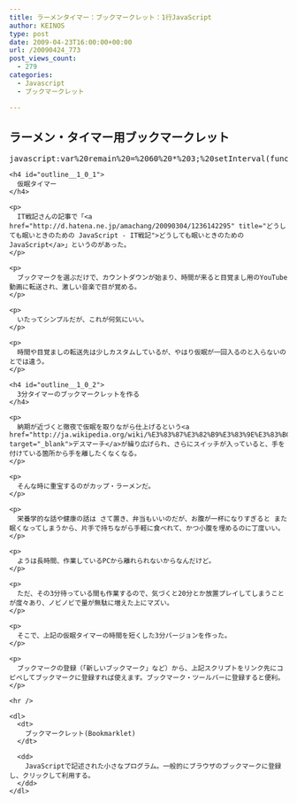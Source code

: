 ```yaml
---
title: ラーメンタイマー：ブックマークレット：1行JavaScript
author: KEINOS
type: post
date: 2009-04-23T16:00:00+00:00
url: /20090424_773
post_views_count:
  - 279
categories:
  - Javascript
  - ブックマークレット

---
```

<div class="section">
  <h2 id="outline__1">
    ラーメン・タイマー用ブックマークレット
  </h2>
  
  <div class="section">
    <pre class="syntax-highlight">
javascript:<span class="synIdentifier">var</span>%20remain%20=%2060%20*%203;%20setInterval(<span class="synIdentifier">function</span>()%20<span class="synIdentifier">{</span>%20document.body.innerHTML%20=%20<span class="synConstant">'%E3%83%A9%E3%83%BC%E3%83%A1%E3%83%B3%E3%82%BF%E3%82%A4%E3%83%9E%E3%83%BC%EF%BC%9A%E6%AE%8B:%20'</span>%20+%20remain--%20+%20<span class="synConstant">'%20%E7%A7%92'</span>;%20if%20(!remain)%20location.href=<span class="synConstant">'http://www.youtube.com/watch?v=b60YjaARb34'</span>;%20<span class="synIdentifier">}</span>,%201000);%20void(0);
</pre>
    
    <h4 id="outline__1_0_1">
      仮眠タイマー
    </h4>
    
    <p>
      IT戦記さんの記事で「<a href="http://d.hatena.ne.jp/amachang/20090304/1236142295" title="どうしても眠いときのための JavaScript - IT戦記">どうしても眠いときのための JavaScript</a>」というのがあった。
    </p>
    
    <p>
      ブックマークを選ぶだけで、カウントダウンが始まり、時間が来ると目覚まし用のYouTube動画に転送され、激しい音楽で目が覚める。
    </p>
    
    <p>
      いたってシンプルだが、これが何気にいい。
    </p>
    
    <p>
      時間や目覚ましの転送先は少しカスタムしているが、やはり仮眠が一回入るのと入らないのとでは違う。
    </p>
    
    <h4 id="outline__1_0_2">
      3分タイマーのブックマークレットを作る
    </h4>
    
    <p>
      納期が近づくと徹夜で仮眠を取りながら仕上げるという<a href="http://ja.wikipedia.org/wiki/%E3%83%87%E3%82%B9%E3%83%9E%E3%83%BC%E3%83%81" target="_blank">デスマーチ</a>が繰り広げられ、さらにスイッチが入っていると、手を付けている箇所から手を離したくなくなる。
    </p>
    
    <p>
      そんな時に重宝するのがカップ・ラーメンだ。
    </p>
    
    <p>
      栄養学的な話や健康の話は さて置き、弁当もいいのだが、お腹が一杯になりすぎると また眠くなってしまうから、片手で持ちながら手軽に食べれて、かつ小腹を埋めるのに丁度いい。
    </p>
    
    <p>
      ようは長時間、作業しているPCから離れられないからなんだけど。
    </p>
    
    <p>
      ただ、その3分待っている間も作業するので、気づくと20分とか放置プレイしてしまうことが度々あり、ノビノビで量が無駄に増えた上にマズい。
    </p>
    
    <p>
      そこで、上記の仮眠タイマーの時間を短くした3分バージョンを作った。
    </p>
    
    <p>
      ブックマークの登録（「新しいブックマーク」など）から、上記スクリプトをリンク先にコピペしてブックマークに登録すれば使えます。ブックマーク・ツールバーに登録すると便利。
    </p>
    
    <hr />
    
    <dl>
      <dt>
        ブックマークレット(Bookmarklet)
      </dt>
      
      <dd>
        JavaScriptで記述された小さなプログラム。一般的にブラウザのブックマークに登録し、クリックして利用する。
      </dd>
    </dl>
  </div>